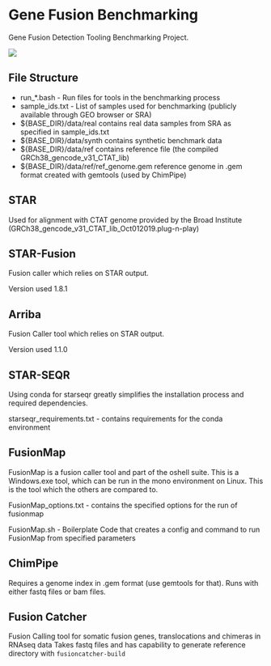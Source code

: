 # Gene Fusion Benchmarking
Gene Fusion Detection Tooling Benchmarking Project.

![](https://www.google.com/url?sa=i&url=https%3A%2F%2Fdlpng.com%2Fpng%2F6411655&psig=AOvVaw1U-Z20n_TwkccrN073h16B&ust=1582730834215000&source=images&cd=vfe&ved=0CAIQjRxqFwoTCMjUwPuB7ecCFQAAAAAdAAAAABAN)

## File Structure
+ run_*.bash - Run files for tools in the benchmarking process
+ sample_ids.txt - List of samples used for benchmarking (publicly available through GEO browser or SRA)
+ ${BASE_DIR}/data/real contains real data samples from SRA as specified in sample_ids.txt
+ ${BASE_DIR}/data/synth contains synthetic benchmark data
+ ${BASE_DIR}/data/ref contains reference file (the compiled GRCh38_gencode_v31_CTAT_lib)
+ ${BASE_DIR}/data/ref/ref_genome.gem reference genome in .gem format created with gemtools (used by ChimPipe)

## STAR
Used for alignment with CTAT genome provided by the Broad Institute (GRCh38_gencode_v31_CTAT_lib_Oct012019.plug-n-play)

## STAR-Fusion
Fusion caller which relies on STAR output.

Version used 1.8.1

## Arriba
Fusion Caller tool which relies on STAR output.

Version used 1.1.0

## STAR-SEQR

Using conda for starseqr greatly simplifies the installation process and required dependencies.

starseqr_requirements.txt - contains requirements for the conda environment

## FusionMap

FusionMap is a fusion caller tool and part of the oshell suite. This is a Windows.exe tool, which can be run in the mono environment on Linux.
This is the tool which the others are compared to.

FusionMap_options.txt - contains the specified options for the run of fusionmap

FusionMap.sh - Boilerplate Code that creates a config and command to run FusionMap from specified parameters


## ChimPipe

Requires a genome index in .gem format (use gemtools for that).
Runs with either fastq files or bam files.

## Fusion Catcher

Fusion Calling tool for somatic fusion genes, translocations and chimeras in RNAseq data
Takes fastq files and has capability to generate reference directory with `fusioncatcher-build`

